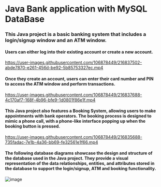 # Java Bank application with MySQL DataBase

### This Java project is a basic banking system that includes a login/signup window and an ATM window. 

#### Users can either log into their existing account or create a new account. 

https://user-images.githubusercontent.com/106878449/216837502-abde7870-e261-456d-be92-5b85753327ec.mp4

#### Once they create an account, users can enter their card number and PIN to access the ATM window and perform transactions.

https://user-images.githubusercontent.com/106878449/216837688-4c170af7-168f-4b96-bfe9-1d0801f86e1f.mp4

#### This Java project also features a Booking System, allowing users to make appointments with bank operators. The booking process is designed to mimic a phone call, with a phone-like interface popping up when the booking button is pressed.

https://user-images.githubusercontent.com/106878449/216835688-735fadac-7e1b-4a36-bb69-fe32561e1f66.mp4

#### The following database diagrams showcase the design and structure of the database used in the Java project. They provide a visual representation of the data relationships, entities, and attributes stored in the database to support the login/signup, ATM and booking functionality.

![image](https://user-images.githubusercontent.com/106878449/216835820-7064574e-d44c-4050-b183-1adcea13a346.png)
